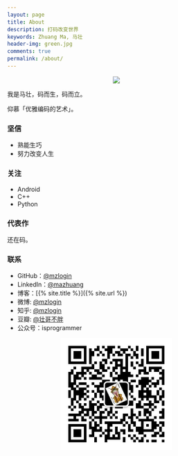 ```yaml
---
layout: page
title: About
description: 打码改变世界
keywords: Zhuang Ma, 马壮
header-img: green.jpg
comments: true
permalink: /about/
---
```


<center>
    <p><img src="/favicon.ico" align="center"></p>
</center>

我是马壮，码而生，码而立。

仰慕「优雅编码的艺术」。

### 坚信

* 熟能生巧
* 努力改变人生

### 关注

* Android
* C++
* Python

### 代表作

还在码。

### 联系

* GitHub：[@mzlogin](https://github.com/mzlogin)
* LinkedIn：[@mazhuang](https://www.linkedin.com/in/mazhuang)
* 博客：[{% site.title %}]({% site.url %})
* 微博: [@mzlogin](http://weibo.com/mzlogin)
* 知乎: [@mzlogin](http://www.zhihu.com/people/mzlogin)
* 豆瓣: [@壮哥不胖](http://www.douban.com/people/freedim)
* 公众号：isprogrammer

<center>
    <p><img src="/images/theme/isprogrammer.jpg" align="center"></p>
</center>
